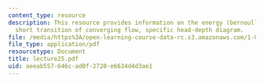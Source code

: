 ```yaml
---
content_type: resource
description: This resource provides information on the energy (bernoulli) principle,
  short transition of converging flow, specific head-depth diagram.
file: /media/https%3A/open-learning-course-data-rc.s3.amazonaws.com/1-060-engineering-mechanics-ii-spring-2006/aeeab557646cad0f2720e6634d4d3ae1_lecture25.pdf
file_type: application/pdf
resourcetype: Document
title: lecture25.pdf
uid: aeeab557-646c-ad0f-2720-e6634d4d3ae1
---
```

